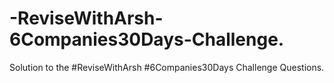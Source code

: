 # -ReviseWithArsh-6Companies30Days-Challenge.
Solution to the #ReviseWithArsh #6Companies30Days Challenge Questions.
